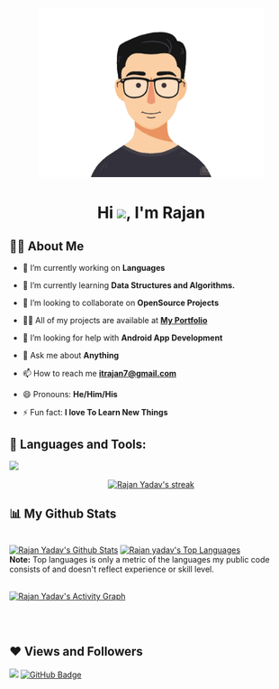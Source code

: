 <h1 align="center"><a href="#"><img width = "400px" height="auto" src="https://github.com/itrajan7/itrajan7/blob/main/11df2bc889722dab6946142dc9c701-unscreen.gif" height="auto"/></a></h1> 

<h1 align="center">Hi <img src="https://raw.githubusercontent.com/MartinHeinz/MartinHeinz/master/wave.gif" width="30px">, I'm Rajan</h1>
<h3 align="center"></h3>

## 🙋‍♂️ About Me

- 🔭 I’m currently working on **Languages**

- 🌱 I’m currently learning **Data Structures and Algorithms.**

- 👯 I’m looking to collaborate on **OpenSource Projects**

- 👨‍💻 All of my projects are available at **[My Portfolio](https://github.com/itrajan7?tab=repositories)**

- 🤔 I’m looking for help with **Android App Development**

- 💬 Ask me about **Anything**

- 📫 How to reach me **itrajan7@gmail.com**

- 😄 Pronouns: **He/Him/His**

- ⚡ Fun fact: **I love To Learn New Things**


## 🚀 Languages and Tools:

<p align="left"> 
  
  <a href="https://www.cprogramming.com" target="_blank"> <img src="https://img.icons8.com/color/48/4a90e2/c-programming.png"/> </a>
    <!--**
    <a href="https://www.java.com" target="_blank"> <img src="https://img.icons8.com/color/48/000000/java-coffee-cup-logo.png"/> </a>
    <a href="https://reactjs.org/" target="_blank"> <img src="https://img.icons8.com/color/48/000000/react-native.png"/> </a>
    <a href="https://spring.io/projects/spring-boot" target="_blank"> <img src="https://img.icons8.com/color/48/000000/spring-logo.png"/> </a> 
    <a href="https://developer.mozilla.org/en-US/docs/Web/JavaScript" target="_blank"> <img src="https://img.icons8.com/color/48/000000/javascript.png"/> </a> 
    <a href="https://www.w3.org/html/" target="_blank"> <img src="https://img.icons8.com/color/48/000000/html-5.png"/> </a> 
    <a href="https://www.w3schools.com/css/" target="_blank"> <img src="https://img.icons8.com/color/48/000000/css3.png"/> </a> 
    <a href="https://getbootstrap.com" target="_blank"> <img src="https://img.icons8.com/color/48/000000/bootstrap.png"/> </a> 
    <a href="https://www.python.org" target="_blank"> <img src="https://img.icons8.com/color/48/000000/python.png"/> </a> 
    <a style="padding-right:8px;" href="https://nodejs.org" target="_blank"> <img src="https://img.icons8.com/color/48/000000/nodejs.png"/> </a> 
    <a style="padding-right:8px;" href="https://www.mysql.com/" target="_blank"> <img src="https://img.icons8.com/fluent/50/000000/mysql-logo.png"/> </a>
    <a href="https://www.mongodb.com/" target="_blank"> <img src="https://raw.githubusercontent.com/devicons/devicon/master/icons/mongodb/mongodb-original-wordmark.svg"            alt="mongodb" width="48" height="48"/> </a> 
    <a href="https://firebase.google.com/" target="_blank"> <img src="https://img.icons8.com/color/48/000000/firebase.png"/> </a> 
    <a href="https://postman.com" target="_blank"> <img src="https://www.vectorlogo.zone/logos/getpostman/getpostman-icon.svg" alt="postman" width="45" height="45"/> </a>   
    <a href="https://git-scm.com/" target="_blank"> <img src="https://img.icons8.com/color/48/000000/git.png"/> </a> 
    <a href="https://www.jenkins.io" target="_blank"> <img src="https://www.vectorlogo.zone/logos/jenkins/jenkins-icon.svg" alt="jenkins" width="48" height="48"/> </a> 
    <a href="https://redux.js.org" target="_blank"> <img src="https://img.icons8.com/color/48/000000/redux.png"/> </a>
    <a href="https://expressjs.com" target="_blank"> <img src="https://raw.githubusercontent.com/devicons/devicon/master/icons/express/express-original-wordmark.svg"               alt="express" width="40" height="40"/> </a>
-->
</p>



<!--**[![React Badge](https://img.shields.io/badge/-React-61DBFB?style=for-the-badge&labelColor=black&logo=react&logoColor=61DBFB)](#)  [![Javascript Badge](https://img.shields.io/badge/-Javascript-F0DB4F?style=for-the-badge&labelColor=black&logo=javascript&logoColor=F0DB4F)](#) [![Typescript Badge](https://img.shields.io/badge/-Typescript-007acc?style=for-the-badge&labelColor=black&logo=typescript&logoColor=007acc)](#) [![Nodejs Badge](https://img.shields.io/badge/-Nodejs-3C873A?style=for-the-badge&labelColor=black&logo=node.js&logoColor=3C873A)](#) [![GraphQL Badge](https://img.shields.io/badge/-GraphQl-e535ab?style=for-the-badge&labelColor=black&logo=node.js&logoColor=e535ab)](#)
<br/>
-->




<p align="center">
    <a href="https://github.com/itrajan7/github-readme-streak-stats">
        <img title="🔥 Get streak stats for your profile at git.io/streak-stats" alt="Rajan Yadav's streak" src="https://github-readme-streak-stats.herokuapp.com/?user=itrajan7&theme=chartreuse-dark&hide_border=true&stroke=0000&background=060A0CD0"/>
    </a>
</p>


## 📊 My Github Stats

  <br/>
    <a href="https://github.com/itrajan7/github-readme-stats"><img alt="Rajan Yadav's Github Stats" src="https://github-readme-stats.vercel.app/api?username=itrajan7&show_icons=true&count_private=true&theme=chartreuse-dark&hide_border=true&bg_color=0D1117" /></a> <a href="https://github.com/itrajan7/github-readme-stats"><img alt="Rajan yadav's Top Languages" src="https://github-readme-stats.vercel.app/api/top-langs/?username=itrajan7&langs_count=8&count_private=true&layout=compact&theme=chartreuse-dark&hide_border=true&bg_color=0D1117" /></a>
  <br/>
  <b>Note:</b> Top languages is only a metric of the languages my public code consists of and doesn't reflect experience or skill level.


<br/>
<br/>

<a href="https://github.com/itrajan7/github-readme-activity-graph"><img alt="Rajan Yadav's Activity Graph" src="https://activity-graph.herokuapp.com/graph?username=itrajan7&bg_color=0D1117&color=5BCDEC&line=66ff66&point=FFFFFF&hide_border=true" /></a>

<br/>
<br/>


<!--
**## Connect with me:
<p align="left">
<a href = "https://www.linkedin.com/in/subham-raoniar/"><img src="https://img.icons8.com/fluent/48/000000/linkedin.png"/></a>
<a href = "https://twitter.com/subhamraoniar"><img src="https://img.icons8.com/fluent/48/000000/twitter.png"/></a>
<a href = "https://www.instagram.com/subhamraoniar/"><img src="https://img.icons8.com/fluent/48/000000/instagram-new.png"/></a>
<a href = "https://www.youtube.com/channel/UC-NXT1lYAOPa3lrgWXqvuHA"><img src="https://img.icons8.com/color/48/000000/youtube-play.png"/></a>
</p>
-->

## ❤ Views and Followers

<a href="https://github.com/Meghna-DAS/github-profile-views-counter"> <img src="https://komarev.com/ghpvc/?username=itrajan7"></a>
<a href="https://github.com/itrajan7?tab=followers"><img src="https://img.shields.io/github/followers/itrajan7?label=Followers&style=social" alt="GitHub Badge"></a>



<!--
**itrajan7/itrajan7** is a ✨ _special_ ✨ repository because its `README.md` (this file) appears on your GitHub profile.
-->
